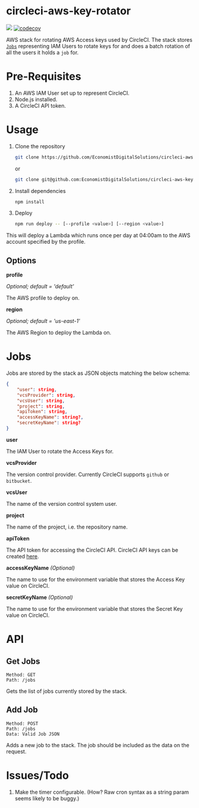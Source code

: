 # circleci-aws-key-rotator

[![](https://img.shields.io/circleci/project/github/EconomistDigitalSolutions/circleci-aws-key-rotator/master.svg)](https://circleci.com/gh/EconomistDigitalSolutions/circleci-aws-key-rotator)
[![codecov](https://codecov.io/gh/EconomistDigitalSolutions/circleci-aws-key-rotator/branch/master/graph/badge.svg)](https://codecov.io/gh/EconomistDigitalSolutions/circleci-aws-key-rotator)

AWS stack for rotating AWS Access keys used by CircleCI. The stack stores [`Jobs`](#Jobs) representing IAM Users to rotate keys for and does a batch rotation of all the users it holds a `job` for.

# Pre-Requisites
1. An AWS IAM User set up to represent CircleCI.
2. Node.js installed.
3. A CircleCI API token.

# Usage
1. Clone the repository

    ```bash
    git clone https://github.com/EconomistDigitalSolutions/circleci-aws-key-rotator.git
    ```

    or

    ```bash
    git clone git@github.com:EconomistDigitalSolutions/circleci-aws-key-rotator.git
    ```

2. Install dependencies

    ```bash
    npm install
    ```

3. Deploy 

    ```bash
    npm run deploy -- [--profile <value>] [--region <value>]
    ```
This will deploy a Lambda which runs once per day at 04:00am to the AWS account specified by the profile.

## Options
**profile**

*Optional; default = 'default'*

The AWS profile to deploy on.

**region** 

*Optional; default = 'us-east-1'*

The AWS Region to deploy the Lambda on.

# Jobs
Jobs are stored by the stack as JSON objects matching the below schema:
```json
{
    "user": string,
    "vcsProvider": string,
    "vcsUser": string,
    "project": string,
    "apiToken": string,
    "accessKeyName": string?,
    "secretKeyName": string?
}
```
**user**

The IAM User to rotate the Access Keys for.

**vcsProvider**

The version control provider. Currently CircleCI supports `github` or `bitbucket`.

**vcsUser**

The name of the version control system user.

**project**

The name of the project, i.e. the repository name.

**apiToken**

The API token for accessing the CircleCI API. CircleCI API keys can be created [here](https://circleci.com/account/api).

**accessKeyName** *(Optional)*

The name to use for the environment variable that stores the Access Key value on CircleCI.

**secretKeyName** *(Optional)*

The name to use for the environment variable that stores the Secret Key value on CircleCI.

# API

## Get Jobs
```
Method: GET 
Path: /jobs
```

Gets the list of jobs currently stored by the stack.

## Add Job
```
Method: POST 
Path: /jobs
Data: Valid Job JSON
```

Adds a new job to the stack. The job should be included as the data on the request.

# Issues/Todo
1. Make the timer configurable. (How? Raw cron syntax as a string param seems likely to be buggy.)